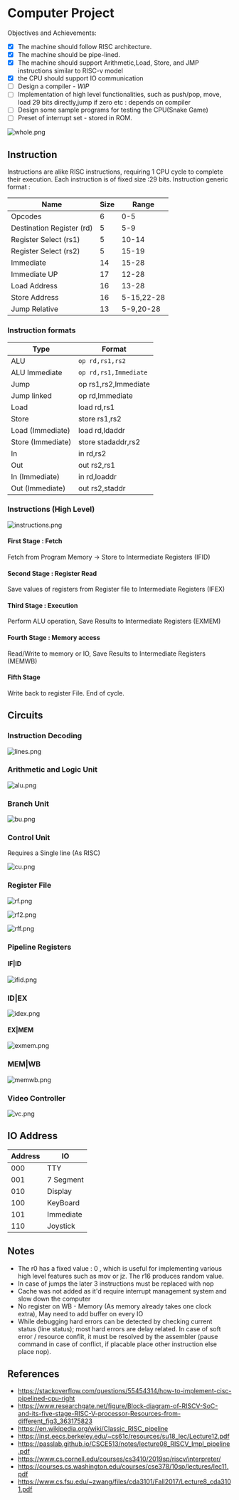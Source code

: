 # Computer Project

Objectives and Achievements:

- [x] The machine should follow RISC architecture.
- [x] The machine should be pipe-lined.
- [x] The machine should support Arithmetic,Load, Store, and JMP instructions similar to RISC-v model
- [x] the CPU should support IO communication
- [ ] Design a compiler - *WIP*
- [ ] Implementation of high level functionalities, such as push/pop, move, load 29 bits directly,jump if zero etc : depends on compiler
- [ ] Design some sample programs for testing the CPU(Snake Game)
- [ ] Preset of interrupt set - stored in ROM.

![whole.png](./assets/whole.png)

## Instruction 
Instructions are alike RISC instructions, requiring 1 CPU cycle to complete their execution. Each instruction is of fixed size :29 bits. Instruction generic format :

| Name                      | Size | Range      |
|---------------------------|------|------------|
| Opcodes                   | 6    | 0-5        |
| Destination Register (rd) | 5    | 5-9        |
| Register Select (rs1)     | 5    | 10-14      |
| Register Select  (rs2)    | 5    | 15-19      |
| Immediate                 | 14   | 15-28      |
| Immediate UP              | 17   | 12-28      |
| Load Address              | 16   | 13-28      |
| Store Address             | 16   | 5-15,22-28 |
| Jump Relative             | 13   | 5-9,20-28  |

### Instruction formats
| Type              | Format                |
|-------------------|-----------------------|
| ALU               | `op rd,rs1,rs2`       |
| ALU Immediate     | `op rd,rs1,Immediate` |
| Jump              | op rs1,rs2,Immediate  |
| Jump linked       | op rd,Immediate       |
| Load              | load rd,rs1           |
| Store             | store  rs1,rs2        |
| Load (Immediate)  | load rd,ldaddr        |
| Store (Immediate) | store stadaddr,rs2    |
| In                | in rd,rs2             |
| Out               | out rs2,rs1           |
| In (Immediate)    | in rd,loaddr          |
| Out (Immediate)   | out rs2,staddr        |


### Instructions (High Level)


![instructions.png](./assets/instructions.png)


#### First Stage : Fetch
Fetch from Program Memory -> Store to Intermediate Registers (IFID)

#### Second Stage : Register Read
Save values of registers from Register file to Intermediate Registers (IFEX)

#### Third Stage : Execution
Perform ALU operation, Save Results to Intermediate Registers (EXMEM)

#### Fourth Stage : Memory access
Read/Write to memory or IO, Save Results to Intermediate Registers (MEMWB)

#### Fifth Stage 
Write back to register File. End of cycle.

## Circuits
### Instruction Decoding

![lines.png](./assets/lines.png)

### Arithmetic and Logic Unit

![alu.png](./assets/alu.png)

### Branch Unit

![bu.png](./assets/bu.png)

### Control Unit

Requires a Single line (As RISC)

![cu.png](./assets/cu.png)

### Register File

![rf.png](./assets/rf.png)

![rf2.png](./assets/rf2.png)

![rff.png](./assets/rff.png)

### Pipeline Registers

#### IF|ID

![ifid.png](./assets/ifid.png)

### ID|EX

![idex.png](./assets/idex.png)

#### EX|MEM
![exmem.png](./assets/exmem.png)

### MEM|WB

![memwb.png](./assets/memwb.png)

### Video Controller

![vc.png](./assets/vc.png)

## IO Address
|Address|IO|
|-|-|
|000|TTY|
|001| 7 Segment|
|010| Display|
|100| KeyBoard|
|101| Immediate|
|110| Joystick |

## Notes

* The r0 has a fixed value : 0 , which is useful for implementing various high level features such as mov or jz. The r16 produces random value.
* In case of jumps the later 3 instructions must be replaced with nop
* Cache was not added as it'd require interrupt management system and slow down the computer
* No register on WB - Memory (As memory already takes one clock extra), May need to add buffer on every IO
* While debugging hard errors can be detected by checking current status (line status); most hard errors are delay related. In case of soft error / resource conflit, it must be resolved by the assembler (pause command in case of conflict, if placable place other instruction else place nop).

## References

* https://stackoverflow.com/questions/55454314/how-to-implement-cisc-pipelined-cpu-right
* https://www.researchgate.net/figure/Block-diagram-of-RISCV-SoC-and-its-five-stage-RISC-V-processor-Resources-from-different_fig3_363175823
* https://en.wikipedia.org/wiki/Classic_RISC_pipeline
* https://inst.eecs.berkeley.edu/~cs61c/resources/su18_lec/Lecture12.pdf
* https://passlab.github.io/CSCE513/notes/lecture08_RISCV_Impl_pipeline.pdf
* https://www.cs.cornell.edu/courses/cs3410/2019sp/riscv/interpreter/
* https://courses.cs.washington.edu/courses/cse378/10sp/lectures/lec11.pdf
* https://www.cs.fsu.edu/~zwang/files/cda3101/Fall2017/Lecture8_cda3101.pdf



